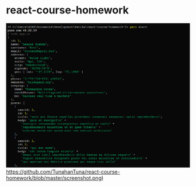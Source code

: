 # react-course-homework
![alt text](https://github.com/TunahanTuna/react-course-homework/blob/master/screenshot.png)https://github.com/TunahanTuna/react-course-homework/blob/master/screenshot.png)
